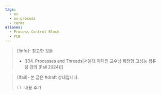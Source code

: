 ```yaml
---
tags:
  - os
  - os-process
  - terms
aliases:
  - Process Control Block
  - PCB
---
```

> [!info]- 참고한 것들
> - [[04. Processes and Threads|서울대 이재진 교수님 확장형 고성능 컴퓨팅 강의 (Fall 2024)]]

> [!fail]- 본 글은 #draft 상태입니다.
> - [ ] 내용 추가